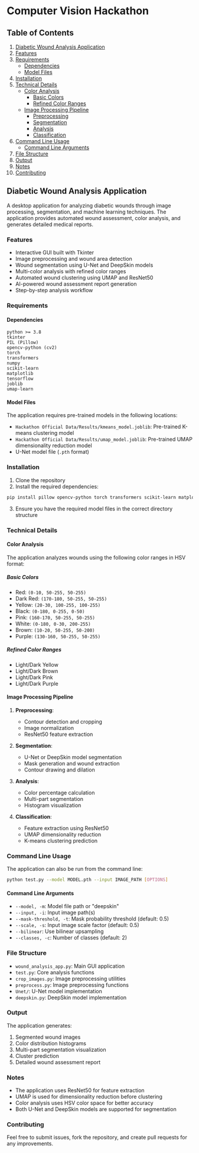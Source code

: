 # Computer Vision Hackathon


## Table of Contents
1. [Diabetic Wound Analysis Application](#diabetic-wound-analysis-application)
2. [Features](#features)
3. [Requirements](#requirements)
   - [Dependencies](#dependencies)
   - [Model Files](#model-files)
4. [Installation](#installation)
5. [Technical Details](#technical-details)
   - [Color Analysis](#color-analysis)
     - [Basic Colors](#basic-colors)
     - [Refined Color Ranges](#refined-color-ranges)
   - [Image Processing Pipeline](#image-processing-pipeline)
     - [Preprocessing](#preprocessing)
     - [Segmentation](#segmentation)
     - [Analysis](#analysis)
     - [Classification](#classification)
6. [Command Line Usage](#command-line-usage)
   - [Command Line Arguments](#command-line-arguments)
7. [File Structure](#file-structure)
8. [Output](#output)
9. [Notes](#notes)
10. [Contributing](#contributing)

## Diabetic Wound Analysis Application

A desktop application for analyzing diabetic wounds through image processing, segmentation, and machine learning techniques. The application provides automated wound assessment, color analysis, and generates detailed medical reports.

### Features

- Interactive GUI built with Tkinter
- Image preprocessing and wound area detection
- Wound segmentation using U-Net and DeepSkin models
- Multi-color analysis with refined color ranges
- Automated wound clustering using UMAP and ResNet50
- AI-powered wound assessment report generation
- Step-by-step analysis workflow

### Requirements

#### Dependencies
```
python >= 3.8
tkinter
PIL (Pillow)
opencv-python (cv2)
torch
transformers
numpy
scikit-learn
matplotlib
tensorflow
joblib
umap-learn
```

#### Model Files
The application requires pre-trained models in the following locations:
- `Hackathon Official Data/Results/kmeans_model.joblib`: Pre-trained K-means clustering model
- `Hackathon Official Data/Results/umap_model.joblib`: Pre-trained UMAP dimensionality reduction model
- U-Net model file (`.pth` format)

### Installation

1. Clone the repository
2. Install the required dependencies:
```bash
pip install pillow opencv-python torch transformers scikit-learn matplotlib tensorflow joblib umap-learn
```
3. Ensure you have the required model files in the correct directory structure

### Technical Details

#### Color Analysis

The application analyzes wounds using the following color ranges in HSV format:

##### Basic Colors
- Red: `(0-10, 50-255, 50-255)`
- Dark Red: `(170-180, 50-255, 50-255)`
- Yellow: `(20-30, 100-255, 100-255)`
- Black: `(0-180, 0-255, 0-50)`
- Pink: `(160-170, 50-255, 50-255)`
- White: `(0-180, 0-30, 200-255)`
- Brown: `(10-20, 50-255, 50-200)`
- Purple: `(130-160, 50-255, 50-255)`

##### Refined Color Ranges
- Light/Dark Yellow
- Light/Dark Brown
- Light/Dark Pink
- Light/Dark Purple

#### Image Processing Pipeline

1. **Preprocessing**:
   - Contour detection and cropping
   - Image normalization
   - ResNet50 feature extraction

2. **Segmentation**:
   - U-Net or DeepSkin model segmentation
   - Mask generation and wound extraction
   - Contour drawing and dilation

3. **Analysis**:
   - Color percentage calculation
   - Multi-part segmentation
   - Histogram visualization

4. **Classification**:
   - Feature extraction using ResNet50
   - UMAP dimensionality reduction
   - K-means clustering prediction

### Command Line Usage

The application can also be run from the command line:

```bash
python test.py --model MODEL.pth --input IMAGE_PATH [OPTIONS]
```

#### Command Line Arguments
- `--model, -m`: Model file path or "deepskin"
- `--input, -i`: Input image path(s)
- `--mask-threshold, -t`: Mask probability threshold (default: 0.5)
- `--scale, -s`: Input image scale factor (default: 0.5)
- `--bilinear`: Use bilinear upsampling
- `--classes, -c`: Number of classes (default: 2)

### File Structure

- `wound_analysis_app.py`: Main GUI application
- `test.py`: Core analysis functions
- `crop_images.py`: Image preprocessing utilities
- `preprocess.py`: Image preprocessing functions
- `Unet/`: U-Net model implementation
- `deepskin.py`: DeepSkin model implementation

### Output

The application generates:
1. Segmented wound images
2. Color distribution histograms
3. Multi-part segmentation visualization
4. Cluster prediction
5. Detailed wound assessment report

### Notes

- The application uses ResNet50 for feature extraction
- UMAP is used for dimensionality reduction before clustering
- Color analysis uses HSV color space for better accuracy
- Both U-Net and DeepSkin models are supported for segmentation

### Contributing

Feel free to submit issues, fork the repository, and create pull requests for any improvements.
